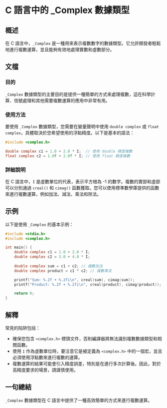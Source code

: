 <!--
Meta Description: # C 語言中的 _Complex 數據類型 ## 概述 在 C 語言中，`_Complex` 是一種用來表示複數數字的數據類型。它允許開發者輕鬆地進行複數運算，並且能夠有效地處理實數和虛數部分。 ## 文檔 ### 目的 `_Complex` 數據類型的主要目的是提供一種簡單的方式來處理複數，這在...
Meta Keywords: complex, double, _complex, sum, product
-->

# C 語言中的 _Complex 數據類型

## 概述
在 C 語言中，`_Complex` 是一種用來表示複數數字的數據類型。它允許開發者輕鬆地進行複數運算，並且能夠有效地處理實數和虛數部分。

## 文檔
### 目的
`_Complex` 數據類型的主要目的是提供一種簡單的方式來處理複數，這在科學計算、信號處理和其他需要複數運算的應用中非常有用。

### 使用方法
要使用 `_Complex` 數據類型，您需要在變量聲明中使用 `double complex` 或 `float complex`，具體取決於您希望使用的浮點精度。以下是基本的語法：

```c
#include <complex.h>

double complex c1 = 1.0 + 2.0 * I;  // 使用 double 精度複數
float complex c2 = 1.0f + 2.0f * I; // 使用 float 精度複數
```

### 詳細說明
在 C 語言中，`I` 是虛數單位的代表，表示平方根為 -1 的數字。複數的實部和虛部可以分別通過 `creal()` 和 `cimag()` 函數獲取。您可以使用標準數學庫提供的函數來進行複數運算，例如加法、減法、乘法和除法。

## 示例
以下是使用 `_Complex` 的基本示例：

```c
#include <stdio.h>
#include <complex.h>

int main() {
    double complex c1 = 1.0 + 2.0 * I;
    double complex c2 = 3.0 + 4.0 * I;
    
    double complex sum = c1 + c2; // 複數加法
    double complex product = c1 * c2; // 複數乘法

    printf("Sum: %.2f + %.2fi\n", creal(sum), cimag(sum));
    printf("Product: %.2f + %.2fi\n", creal(product), cimag(product));

    return 0;
}
```

## 解釋
常見的陷阱包括：
- 確保您包含 `<complex.h>` 標頭文件，否則編譯器將無法識別複數數據類型和相關函數。
- 使用 `I` 作為虛數單位時，要注意它是被定義為 `<complex.h>` 中的一個宏，並且必須使用浮點數來進行複數的運算。
- 複數運算的結果可能會引入精度誤差，特別是在進行多次計算後。因此，對於高精度要求的場景，請謹慎使用。

## 一句總結
`_Complex` 數據類型在 C 語言中提供了一種高效簡單的方式來進行複數運算。